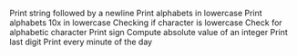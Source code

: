 Print string followed by a newline
Print alphabets in lowercase
Print alphabets 10x in lowercase
Checking if character is lowercase
Check for alphabetic character
Print sign
Compute absolute value of an integer
Print last digit
Print every minute of the day

